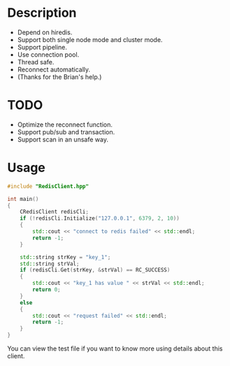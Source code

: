 # Description

- Depend on hiredis.
- Support both single node mode and cluster mode.
- Support pipeline.
- Use connection pool.
- Thread safe.
- Reconnect automatically.
- (Thanks for the Brian's help.)

# TODO

- Optimize the reconnect function.
- Support pub/sub and transaction.
- Support scan in an unsafe way.

# Usage

```c++
#include "RedisClient.hpp"

int main()
{
    CRedisClient redisCli;
    if (!redisCli.Initialize("127.0.0.1", 6379, 2, 10))
    {
        std::cout << "connect to redis failed" << std::endl;
        return -1;
    }

    std::string strKey = "key_1";
    std::string strVal;
    if (redisCli.Get(strKey, &strVal) == RC_SUCCESS)
    {
        std::cout << "key_1 has value " << strVal << std::endl;
        return 0;
    }
    else
    {
        std::cout << "request failed" << std::endl;
        return -1;
    }
}
```

You can view the test file if you want to know more using details about this client.



